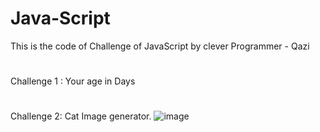 # Java-Script
This is the code of Challenge of JavaScript by clever Programmer - Qazi 
# 
Challenge 1 : Your age in Days 

#
Challenge 2: Cat Image generator.
![image](https://user-images.githubusercontent.com/84059230/149931183-bec2fbd7-d5fa-435b-89d3-e7ea79e5aacd.png)

